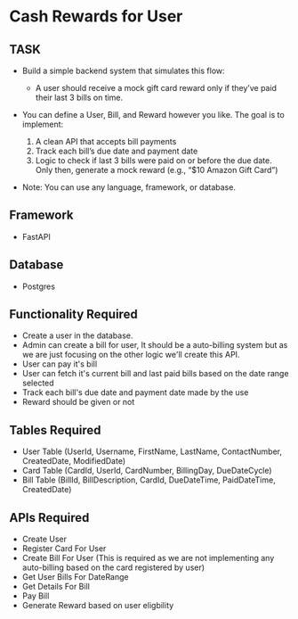 # Cash Rewards for User 
## TASK
- Build a simple backend system that simulates this flow:
    * A user should receive a mock gift card reward only if they’ve paid their last 3 bills on time.

- You can define a User, Bill, and Reward however you like. The goal is to implement:
    1. A clean API that accepts bill payments
    2. Track each bill’s due date and payment date
    3. Logic to check if last 3 bills were paid on or before the due date. Only then, generate a mock reward (e.g., “$10 Amazon Gift Card”)

- Note: You can use any language, framework, or database.

## Framework
- FastAPI

## Database
- Postgres

## Functionality Required
- Create a user in the database.
- Admin can create a bill for user, It should be a auto-billing system but as we are just focusing on the other logic we'll create this API.
- User can pay it's bill 
- User can fetch it's current bill and last paid bills based on the date range selected
- Track each bill's due date and payment date made by the use
- Reward should be given or not

## Tables Required
- User Table (UserId, Username, FirstName, LastName, ContactNumber, CreatedDate, ModifiedDate)
- Card Table (CardId, UserId, CardNumber, BillingDay, DueDateCycle)
- Bill Table (BillId, BillDescription, CardId, DueDateTime, PaidDateTime, CreatedDate)

## APIs Required
- Create User 
- Register Card For User
- Create Bill For User (This is required as we are not implementing any auto-billing based on the card registered by user)
- Get User Bills For DateRange
- Get Details For Bill
- Pay Bill
- Generate Reward based on user eligbility